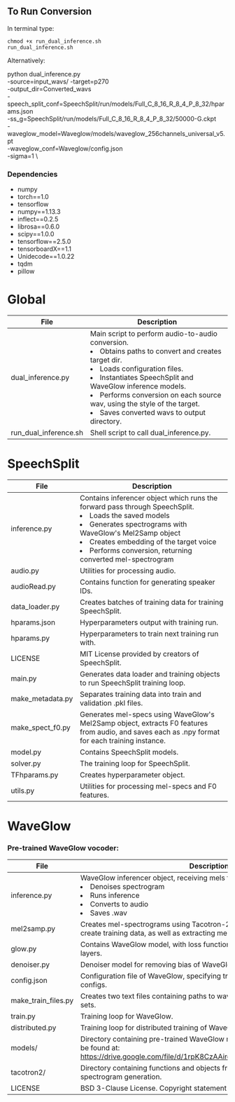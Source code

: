 ## To Run Conversion
In terminal type:

	chmod +x run_dual_inference.sh 
	run_dual_inference.sh

Alternatively:

python dual_inference.py \
	-source=input_wavs/
	-target=p270 \
	-output_dir=Converted_wavs \
	-speech_split_conf=SpeechSplit/run/models/Full_C_8_16_R_8_4_P_8_32/hparams.json \
	-ss_g=SpeechSplit/run/models/Full_C_8_16_R_8_4_P_8_32/50000-G.ckpt \
	-waveglow_model=Waveglow/models/waveglow_256channels_universal_v5.pt \
	-waveglow_conf=Waveglow/config.json \
	-sigma=1 \


<!-- WaveGlow -->
### Dependencies 
* numpy
* torch==1.0
* tensorflow
* numpy==1.13.3
* inflect==0.2.5
* librosa==0.6.0
* scipy==1.0.0
* tensorflow==2.5.0 
* tensorboardX==1.1
* Unidecode==1.0.22
* tqdm
* pillow

# Global

| File | Description |
|----------------|----------------|
| dual_inference.py | Main script to perform audio-to-audio conversion. <li>Obtains paths to convert and creates target dir.</li><li>Loads configuration files.</li><li>Instantiates SpeechSplit and WaveGlow inference models.</li><li>Performs conversion on each source wav, using the style of the target.</li><li>Saves converted wavs to output directory. </li> |
| run_dual_inference.sh | Shell script to call dual_inference.py. |



# SpeechSplit


| File | Description |
|----------------|----------------|
| inference.py | Contains inferencer object which runs the forward pass through SpeechSplit. <li> Loads the saved models</li><li> Generates spectrograms with WaveGlow's Mel2Samp object</li><li> Creates embedding of the target voice</li><li> Performs conversion, returning converted mel-spectrogram</li> |
| audio.py | Utilities for processing audio. |
| audioRead.py | Contains function for generating speaker IDs. |
| data_loader.py | Creates batches of training data for training SpeechSplit. |
| hparams.json | Hyperparameters output with training run. |
| hparams.py | Hyperparameters to train next training run with. |
| LICENSE | MIT License provided by creators of SpeechSplit. |
| main.py | Generates data loader and training objects to run SpeechSplit training loop. |
| make_metadata.py | Separates training data into train and validation .pkl files. |
| make_spect_f0.py | Generates mel-specs using WaveGlow's Mel2Samp object, extracts F0 features from audio, and saves each as .npy format for each training instance. |
| model.py | Contains SpeechSplit models. |
| solver.py | The training loop for SpeechSplit. |
| TFhparams.py | Creates hyperparameter object. |
| utils.py | Utilities for processing mel-specs and F0 features. |


# WaveGlow

### Pre-trained WaveGlow vocoder:

| File | Description |
|----------------|----------------|
| inference.py | WaveGlow inferencer object, receiving mels from SpeechSplit. <li>Denoises spectrogram</li><li>Runs inference</li><li>Converts to audio</li><li>Saves .wav</li> |
| mel2samp.py | Creates mel-spectrograms using Tacotron-2's STFT. This object is used to create training data, as well as extracting mel-specs during inference.|
| glow.py | Contains WaveGlow model, with loss function, and WaveNet affine coupling layers. |
| denoiser.py | Denoiser model for removing bias of WaveGlow from generated spectrogram |
| config.json | Configuration file of WaveGlow, specifying training, data and hyperparameter configs. |
| make_train_files.py | Creates two text files containing paths to wav files, split into training and test sets. |
| train.py | Training loop for WaveGlow. |
| distributed.py | Training loop for distributed training of WaveGlow across multiple GPUs.| 
| models/ | Directory containing pre-trained WaveGlow model. Pre-trained vocoder can be found at: https://drive.google.com/file/d/1rpK8CzAAirq9sWZhe9nlfvxMF1dRgFbF/view|
| tacotron2/ | Directory containing functions and objects from Tacotron-2 for mel-spectrogram generation. |
| LICENSE | BSD 3-Clause License. Copyright statement from Nvidia. |